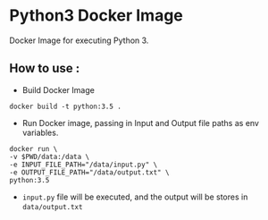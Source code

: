 # Python3 Docker Image

Docker Image for executing Python 3.

## How to use : 

- Build Docker Image 

```
docker build -t python:3.5 .
```

- Run Docker image, passing in Input and Output file paths as env variables. 

```
docker run \
-v $PWD/data:/data \
-e INPUT_FILE_PATH="/data/input.py" \
-e OUTPUT_FILE_PATH="/data/output.txt" \
python:3.5

```

- `input.py` file will be executed, and the output will be stores in `data/output.txt`